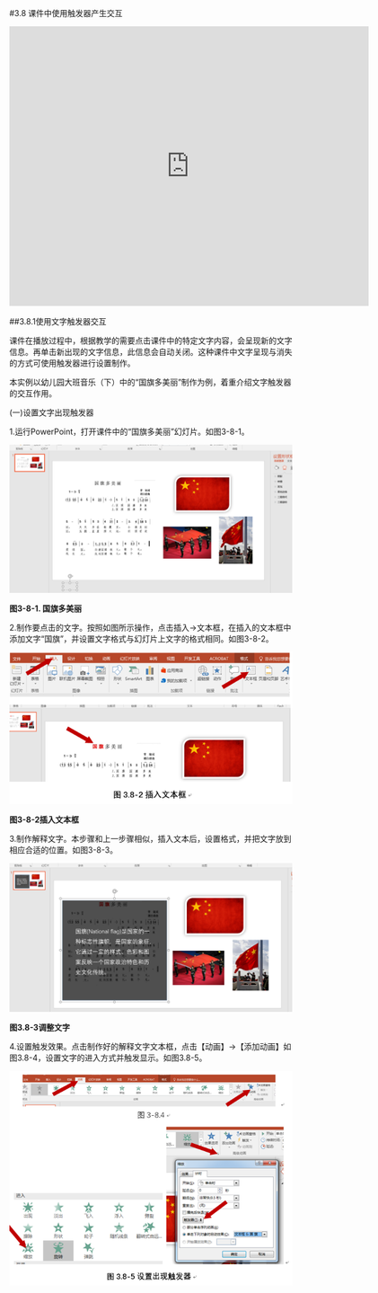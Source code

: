 #3.8 课件中使用触发器产生交互

<iframe frameborder="0" width="640" height="498" src="https://v.qq.com/iframe/player.html?vid=n0534po79s5&tiny=0&auto=0" allowfullscreen></iframe>

##3.8.1使用文字触发器交互

课件在播放过程中，根据教学的需要点击课件中的特定文字内容，会呈现新的文字信息。再单击新出现的文字信息，此信息会自动关闭。这种课件中文字呈现与消失的方式可使用触发器进行设置制作。

本实例以幼儿园大班音乐（下）中的“国旗多美丽”制作为例，着重介绍文字触发器的交互作用。

(一)设置文字出现触发器

1.运行PowerPoint，打开课件中的“国旗多美丽”幻灯片。如图3-8-1。

![](/assets/3-8-13.png)

**图3-8-1. 国旗多美丽**

2.制作要点击的文字。按照如图所示操作，点击插入→文本框，在插入的文本框中添加文字“国旗”，并设置文字格式与幻灯片上文字的格式相同。如图3-8-2。

![](/assets/3-8-1.png)

**图3-8-2插入文本框**

3.制作解释文字。本步骤和上一步骤相似，插入文本后，设置格式，并把文字放到相应合适的位置。如图3-8-3。

![](/assets/3-8-3.png)

**图3.8-3调整文字**

4.设置触发效果。点击制作好的解释文字文本框，点击【动画】→【添加动画】如图3.8-4，设置文字的进入方式并触发显示。如图3.8-5。

![](/assets/3-8-4.png)






